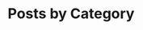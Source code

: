 ---
title: "Posts by Category"
permalink: /categories/
layout: categories
classes: wide
author_profile: true
---